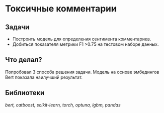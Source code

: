 
# Токсичные комментарии


## Задачи

 - Построить модель для определения сентимента комментариев.
 - Добиться показателя метрики F1 >0.75 на тестовом наборе данных. 


## Что делал?

Попробовал 3 способа решения задачи. Модель на основе эмбедингов Bert показала наилучший результат.



## Библиотеки

*bert, catboost, scikit-learn, torch, optuna, lgbm, pandas*
